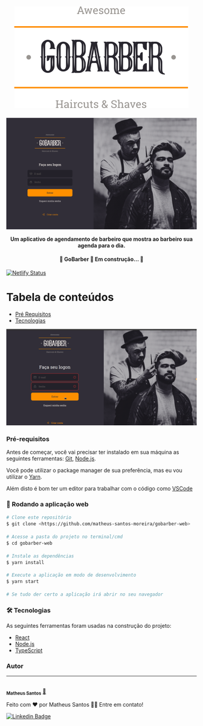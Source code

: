<h1 align="center">
<img src="./.github/logo.svg"/>
</h1>

<img src="./.github/login.png"/>

<p align="center"><strong>Um aplicativo de agendamento de barbeiro que mostra ao barbeiro sua agenda para o dia.</strong></p>


<h4 align="center">
	🚧  GoBarber  🚀 Em construção...  🚧
</h4

[![Netlify Status](https://api.netlify.com/api/v1/badges/d7eab760-f185-4b10-b848-f70ac1897ba1/deploy-status)](https://app.netlify.com/sites/trusting-kare-6ac7ce/deploys)


Tabela de conteúdos
=================
<!--ts-->
   * [Pré Requisitos](#-pré-requisitos)
   * [Tecnologias](#-tecnologias)
<!--te-->


<img src="./.github/gobarber.gif"/>

### Pré-requisitos

Antes de começar, você vai precisar ter instalado em sua máquina as seguintes ferramentas:
[Git](https://git-scm.com), [Node.js](https://nodejs.org/en/).

Você pode utilizar o package manager de sua preferência, mas eu vou utilizar o [Yarn](https://yarnpkg.com/getting-started/install).

Além disto é bom ter um editor para trabalhar com o código como [VSCode](https://code.visualstudio.com/)

### 🎲 Rodando a aplicação web

```bash
# Clone este repositório
$ git clone <https://github.com/matheus-santos-moreira/gobarber-web>

# Acesse a pasta do projeto no terminal/cmd
$ cd gobarber-web

# Instale as dependências
$ yarn install

# Execute a aplicação em modo de desenvolvimento
$ yarn start

# Se tudo der certo a aplicação irá abrir no seu navegador
```

### 🛠 Tecnologias

As seguintes ferramentas foram usadas na construção do projeto:

- [React](https://pt-br.reactjs.org/)
- [Node.js](https://nodejs.org/en/)
- [TypeScript](https://www.typescriptlang.org/)

### Autor
---

<a href="https://www.linkedin.com/in/matheus-santos-moreira">
 <img style="border-radius: 50%;" src="https://avatars0.githubusercontent.com/u/52337444?s=460&u=98daaab916965e0330ef6552c0e879eb75e51bb1&v=4" width="100px;" alt=""/>
 <br />
 <sub><b>Matheus Santos</b></sub></a> <a href="https://www.linkedin.com/in/matheus-santos-moreira" title="Rocketseat">🚀</a>


Feito com ❤️ por Matheus Santos 👋🏽 Entre em contato!

 [![Linkedin Badge](https://img.shields.io/badge/-Matheus-blue?style=flat-square&logo=Linkedin&logoColor=white&link=https://www.linkedin.com/in/matheus-santos-moreira)](https://www.linkedin.com/in/matheus-santos-moreira)

